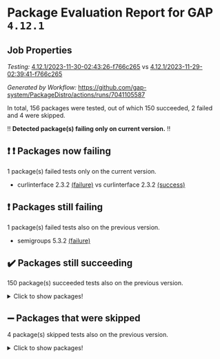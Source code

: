# Package Evaluation Report for GAP `4.12.1`

## Job Properties

*Testing:* [4.12.1/2023-11-30-02:43:26-f766c265](https://github.com/gap-system/PackageDistro/blob/data/reports/4.12.1/2023-11-30-02:43:26-f766c265) vs [4.12.1/2023-11-29-02:39:41-f766c265](https://github.com/gap-system/PackageDistro/blob/data/reports/4.12.1/2023-11-29-02:39:41-f766c265)

*Generated by Workflow:* https://github.com/gap-system/PackageDistro/actions/runs/7041105587

In total, 156 packages were tested, out of which 150 succeeded, 2 failed and 4 were skipped.

:bangbang: **Detected package(s) failing only on current version.** :bangbang:

## :exclamation: :exclamation: Packages now failing

1 package(s) failed tests only on the current version.
- curlinterface 2.3.2 [(failure)](https://github.com/gap-system/PackageDistro/actions/runs/7041105587/job/19163429139) vs curlinterface 2.3.2 [(success)](https://github.com/gap-system/PackageDistro/actions/runs/7027117141/job/19121288379)

## :exclamation: Packages still failing

1 package(s) failed tests also on the previous version.
- semigroups 5.3.2 [(failure)](https://github.com/gap-system/PackageDistro/actions/runs/7041105587/job/19163444018)

## :heavy_check_mark: Packages still succeeding

150 package(s) succeeded tests also on the previous version.
<details><summary>Click to show packages!</summary>

- 4ti2interface 2023.02-04 [(success)](https://github.com/gap-system/PackageDistro/actions/runs/7041105587/job/19163421447)
- ace 5.6.2 [(success)](https://github.com/gap-system/PackageDistro/actions/runs/7041105587/job/19163421615)
- aclib 1.3.2 [(success)](https://github.com/gap-system/PackageDistro/actions/runs/7041105587/job/19163421775)
- agt 0.3.1 [(success)](https://github.com/gap-system/PackageDistro/actions/runs/7041105587/job/19163421932)
- alnuth 3.2.1 [(success)](https://github.com/gap-system/PackageDistro/actions/runs/7041105587/job/19163422083)
- anupq 3.3.0 [(success)](https://github.com/gap-system/PackageDistro/actions/runs/7041105587/job/19163422245)
- atlasrep 2.1.7 [(success)](https://github.com/gap-system/PackageDistro/actions/runs/7041105587/job/19163422403)
- autodoc 2023.06.19 [(success)](https://github.com/gap-system/PackageDistro/actions/runs/7041105587/job/19163424453)
- automata 1.15 [(success)](https://github.com/gap-system/PackageDistro/actions/runs/7041105587/job/19163424852)
- automgrp 1.3.2 [(success)](https://github.com/gap-system/PackageDistro/actions/runs/7041105587/job/19163425227)
- autpgrp 1.11 [(success)](https://github.com/gap-system/PackageDistro/actions/runs/7041105587/job/19163425907)
- cap 2023.10-07 [(success)](https://github.com/gap-system/PackageDistro/actions/runs/7041105587/job/19163427136)
- caratinterface 2.3.5 [(success)](https://github.com/gap-system/PackageDistro/actions/runs/7041105587/job/19163427304)
- cddinterface 2022.11.01 [(success)](https://github.com/gap-system/PackageDistro/actions/runs/7041105587/job/19163427447)
- circle 1.6.6 [(success)](https://github.com/gap-system/PackageDistro/actions/runs/7041105587/job/19163427575)
- classicpres 1.22 [(success)](https://github.com/gap-system/PackageDistro/actions/runs/7041105587/job/19163427703)
- cohomolo 1.6.11 [(success)](https://github.com/gap-system/PackageDistro/actions/runs/7041105587/job/19163427835)
- congruence 1.2.5 [(success)](https://github.com/gap-system/PackageDistro/actions/runs/7041105587/job/19163427959)
- corelg 1.56 [(success)](https://github.com/gap-system/PackageDistro/actions/runs/7041105587/job/19163428079)
- crime 1.6 [(success)](https://github.com/gap-system/PackageDistro/actions/runs/7041105587/job/19163428244)
- crisp 1.4.6 [(success)](https://github.com/gap-system/PackageDistro/actions/runs/7041105587/job/19163428379)
- crypting 0.10.4 [(success)](https://github.com/gap-system/PackageDistro/actions/runs/7041105587/job/19163428496)
- cryst 4.1.26 [(success)](https://github.com/gap-system/PackageDistro/actions/runs/7041105587/job/19163428616)
- crystcat 1.1.10 [(success)](https://github.com/gap-system/PackageDistro/actions/runs/7041105587/job/19163428730)
- ctbllib 1.3.6 [(success)](https://github.com/gap-system/PackageDistro/actions/runs/7041105587/job/19163428861)
- cubefree 1.19 [(success)](https://github.com/gap-system/PackageDistro/actions/runs/7041105587/job/19163429002)
- cvec 2.8.1 [(success)](https://github.com/gap-system/PackageDistro/actions/runs/7041105587/job/19163429291)
- datastructures 0.3.0 [(success)](https://github.com/gap-system/PackageDistro/actions/runs/7041105587/job/19163429427)
- deepthought 1.0.6 [(success)](https://github.com/gap-system/PackageDistro/actions/runs/7041105587/job/19163429544)
- design 1.8 [(success)](https://github.com/gap-system/PackageDistro/actions/runs/7041105587/job/19163429645)
- difsets 2.3.1 [(success)](https://github.com/gap-system/PackageDistro/actions/runs/7041105587/job/19163429760)
- digraphs 1.6.3 [(success)](https://github.com/gap-system/PackageDistro/actions/runs/7041105587/job/19163429859)
- edim 1.3.7 [(success)](https://github.com/gap-system/PackageDistro/actions/runs/7041105587/job/19163430008)
- example 4.3.4 [(success)](https://github.com/gap-system/PackageDistro/actions/runs/7041105587/job/19163430216)
- examplesforhomalg 2023.10-01 [(success)](https://github.com/gap-system/PackageDistro/actions/runs/7041105587/job/19163430329)
- factint 1.6.3 [(success)](https://github.com/gap-system/PackageDistro/actions/runs/7041105587/job/19163430466)
- ferret 1.0.9 [(success)](https://github.com/gap-system/PackageDistro/actions/runs/7041105587/job/19163430612)
- fga 1.5.0 [(success)](https://github.com/gap-system/PackageDistro/actions/runs/7041105587/job/19163430772)
- fining 1.5.6 [(success)](https://github.com/gap-system/PackageDistro/actions/runs/7041105587/job/19163430995)
- float 1.0.3 [(success)](https://github.com/gap-system/PackageDistro/actions/runs/7041105587/job/19163431266)
- format 1.4.3 [(success)](https://github.com/gap-system/PackageDistro/actions/runs/7041105587/job/19163431422)
- forms 1.2.9 [(success)](https://github.com/gap-system/PackageDistro/actions/runs/7041105587/job/19163431555)
- fplsa 1.2.6 [(success)](https://github.com/gap-system/PackageDistro/actions/runs/7041105587/job/19163431691)
- fr 2.4.12 [(success)](https://github.com/gap-system/PackageDistro/actions/runs/7041105587/job/19163431830)
- francy 2.0.3 [(success)](https://github.com/gap-system/PackageDistro/actions/runs/7041105587/job/19163431962)
- fwtree 1.3 [(success)](https://github.com/gap-system/PackageDistro/actions/runs/7041105587/job/19163432086)
- gapdoc 1.6.6 [(success)](https://github.com/gap-system/PackageDistro/actions/runs/7041105587/job/19163432242)
- gauss 2023.02-04 [(success)](https://github.com/gap-system/PackageDistro/actions/runs/7041105587/job/19163432477)
- gaussforhomalg 2023.10-01 [(success)](https://github.com/gap-system/PackageDistro/actions/runs/7041105587/job/19163432772)
- gbnp 1.0.5 [(success)](https://github.com/gap-system/PackageDistro/actions/runs/7041105587/job/19163433078)
- generalizedmorphismsforcap 2023.08-02 [(success)](https://github.com/gap-system/PackageDistro/actions/runs/7041105587/job/19163433211)
- genss 1.6.8 [(success)](https://github.com/gap-system/PackageDistro/actions/runs/7041105587/job/19163433345)
- gradedmodules 2023.09-01 [(success)](https://github.com/gap-system/PackageDistro/actions/runs/7041105587/job/19163433494)
- gradedringforhomalg 2023.08-01 [(success)](https://github.com/gap-system/PackageDistro/actions/runs/7041105587/job/19163433629)
- grape 4.9.0 [(success)](https://github.com/gap-system/PackageDistro/actions/runs/7041105587/job/19163433787)
- groupoids 1.73 [(success)](https://github.com/gap-system/PackageDistro/actions/runs/7041105587/job/19163433915)
- grpconst 2.6.4 [(success)](https://github.com/gap-system/PackageDistro/actions/runs/7041105587/job/19163434045)
- guarana 0.96.3 [(success)](https://github.com/gap-system/PackageDistro/actions/runs/7041105587/job/19163434206)
- guava 3.18 [(success)](https://github.com/gap-system/PackageDistro/actions/runs/7041105587/job/19163434335)
- hap 1.60 [(success)](https://github.com/gap-system/PackageDistro/actions/runs/7041105587/job/19163434491)
- hapcryst 0.1.15 [(success)](https://github.com/gap-system/PackageDistro/actions/runs/7041105587/job/19163434718)
- hecke 1.5.3 [(success)](https://github.com/gap-system/PackageDistro/actions/runs/7041105587/job/19163434942)
- help 3.5 [(success)](https://github.com/gap-system/PackageDistro/actions/runs/7041105587/job/19163435071)
- homalg 2023.10-01 [(success)](https://github.com/gap-system/PackageDistro/actions/runs/7041105587/job/19163435203)
- homalgtocas 2023.08-01 [(success)](https://github.com/gap-system/PackageDistro/actions/runs/7041105587/job/19163435361)
- idrel 2.45 [(success)](https://github.com/gap-system/PackageDistro/actions/runs/7041105587/job/19163435531)
- images 1.3.1 [(success)](https://github.com/gap-system/PackageDistro/actions/runs/7041105587/job/19163435680)
- intpic 0.3.0 [(success)](https://github.com/gap-system/PackageDistro/actions/runs/7041105587/job/19163435863)
- io 4.8.2 [(success)](https://github.com/gap-system/PackageDistro/actions/runs/7041105587/job/19163436065)
- io_forhomalg 2023.02-04 [(success)](https://github.com/gap-system/PackageDistro/actions/runs/7041105587/job/19163436248)
- irredsol 1.4.4 [(success)](https://github.com/gap-system/PackageDistro/actions/runs/7041105587/job/19163436429)
- json 2.1.1 [(success)](https://github.com/gap-system/PackageDistro/actions/runs/7041105587/job/19163436604)
- jupyterkernel 1.5.0 [(success)](https://github.com/gap-system/PackageDistro/actions/runs/7041105587/job/19163436908)
- jupyterviz 1.5.6 [(success)](https://github.com/gap-system/PackageDistro/actions/runs/7041105587/job/19163437159)
- kan 1.36 [(success)](https://github.com/gap-system/PackageDistro/actions/runs/7041105587/job/19163437309)
- kbmag 1.5.11 [(success)](https://github.com/gap-system/PackageDistro/actions/runs/7041105587/job/19163437468)
- laguna 3.9.6 [(success)](https://github.com/gap-system/PackageDistro/actions/runs/7041105587/job/19163437639)
- liealgdb 2.2.1 [(success)](https://github.com/gap-system/PackageDistro/actions/runs/7041105587/job/19163437797)
- liepring 2.8 [(success)](https://github.com/gap-system/PackageDistro/actions/runs/7041105587/job/19163437991)
- liering 2.4.2 [(success)](https://github.com/gap-system/PackageDistro/actions/runs/7041105587/job/19163438142)
- linearalgebraforcap 2023.11-01 [(success)](https://github.com/gap-system/PackageDistro/actions/runs/7041105587/job/19163438290)
- localizeringforhomalg 2023.10-01 [(success)](https://github.com/gap-system/PackageDistro/actions/runs/7041105587/job/19163438484)
- loops 3.4.3 [(success)](https://github.com/gap-system/PackageDistro/actions/runs/7041105587/job/19163438631)
- lpres 1.0.3 [(success)](https://github.com/gap-system/PackageDistro/actions/runs/7041105587/job/19163438794)
- majoranaalgebras 1.5.1 [(success)](https://github.com/gap-system/PackageDistro/actions/runs/7041105587/job/19163438959)
- mapclass 1.4.6 [(success)](https://github.com/gap-system/PackageDistro/actions/runs/7041105587/job/19163439122)
- matgrp 0.70 [(success)](https://github.com/gap-system/PackageDistro/actions/runs/7041105587/job/19163439297)
- matricesforhomalg 2023.11-01 [(success)](https://github.com/gap-system/PackageDistro/actions/runs/7041105587/job/19163439444)
- modisom 2.5.4 [(success)](https://github.com/gap-system/PackageDistro/actions/runs/7041105587/job/19163439594)
- modulepresentationsforcap 2023.10-01 [(success)](https://github.com/gap-system/PackageDistro/actions/runs/7041105587/job/19163439745)
- modules 2023.10-01 [(success)](https://github.com/gap-system/PackageDistro/actions/runs/7041105587/job/19163439909)
- monoidalcategories 2023.11-02 [(success)](https://github.com/gap-system/PackageDistro/actions/runs/7041105587/job/19163440097)
- nconvex 2022.09-01 [(success)](https://github.com/gap-system/PackageDistro/actions/runs/7041105587/job/19163440247)
- nilmat 1.4.2 [(success)](https://github.com/gap-system/PackageDistro/actions/runs/7041105587/job/19163440425)
- nock 1.5 [(success)](https://github.com/gap-system/PackageDistro/actions/runs/7041105587/job/19163440580)
- normalizinterface 1.3.6 [(success)](https://github.com/gap-system/PackageDistro/actions/runs/7041105587/job/19163440739)
- nq 2.5.10 [(success)](https://github.com/gap-system/PackageDistro/actions/runs/7041105587/job/19163440885)
- numericalsgps 1.3.1 [(success)](https://github.com/gap-system/PackageDistro/actions/runs/7041105587/job/19163441034)
- openmath 11.5.3 [(success)](https://github.com/gap-system/PackageDistro/actions/runs/7041105587/job/19163441175)
- orb 4.9.0 [(success)](https://github.com/gap-system/PackageDistro/actions/runs/7041105587/job/19163441332)
- packagemanager 1.4.1 [(success)](https://github.com/gap-system/PackageDistro/actions/runs/7041105587/job/19163441478)
- patternclass 2.4.3 [(success)](https://github.com/gap-system/PackageDistro/actions/runs/7041105587/job/19163441612)
- permut 2.0.4 [(success)](https://github.com/gap-system/PackageDistro/actions/runs/7041105587/job/19163441745)
- polenta 1.3.10 [(success)](https://github.com/gap-system/PackageDistro/actions/runs/7041105587/job/19163441897)
- polymaking 0.8.7 [(success)](https://github.com/gap-system/PackageDistro/actions/runs/7041105587/job/19163442014)
- primgrp 3.4.4 [(success)](https://github.com/gap-system/PackageDistro/actions/runs/7041105587/job/19163442179)
- profiling 2.5.4 [(success)](https://github.com/gap-system/PackageDistro/actions/runs/7041105587/job/19163442323)
- qpa 1.34 [(success)](https://github.com/gap-system/PackageDistro/actions/runs/7041105587/job/19163442446)
- quagroup 1.8.3 [(success)](https://github.com/gap-system/PackageDistro/actions/runs/7041105587/job/19163442607)
- radiroot 2.9 [(success)](https://github.com/gap-system/PackageDistro/actions/runs/7041105587/job/19163442754)
- rcwa 4.7.1 [(success)](https://github.com/gap-system/PackageDistro/actions/runs/7041105587/job/19163442885)
- rds 1.8 [(success)](https://github.com/gap-system/PackageDistro/actions/runs/7041105587/job/19163442995)
- recog 1.4.2 [(success)](https://github.com/gap-system/PackageDistro/actions/runs/7041105587/job/19163443129)
- repndecomp 1.3.0 [(success)](https://github.com/gap-system/PackageDistro/actions/runs/7041105587/job/19163443240)
- repsn 3.1.1 [(success)](https://github.com/gap-system/PackageDistro/actions/runs/7041105587/job/19163443365)
- resclasses 4.7.3 [(success)](https://github.com/gap-system/PackageDistro/actions/runs/7041105587/job/19163443471)
- ringsforhomalg 2023.11-02 [(success)](https://github.com/gap-system/PackageDistro/actions/runs/7041105587/job/19163443632)
- sco 2023.08-01 [(success)](https://github.com/gap-system/PackageDistro/actions/runs/7041105587/job/19163443807)
- scscp 2.4.1 [(success)](https://github.com/gap-system/PackageDistro/actions/runs/7041105587/job/19163443903)
- sglppow 2.3 [(success)](https://github.com/gap-system/PackageDistro/actions/runs/7041105587/job/19163444122)
- sgpviz 0.999.5 [(success)](https://github.com/gap-system/PackageDistro/actions/runs/7041105587/job/19163444298)
- simpcomp 2.1.14 [(success)](https://github.com/gap-system/PackageDistro/actions/runs/7041105587/job/19163444516)
- singular 2023.02.09 [(success)](https://github.com/gap-system/PackageDistro/actions/runs/7041105587/job/19163444627)
- sl2reps 1.1 [(success)](https://github.com/gap-system/PackageDistro/actions/runs/7041105587/job/19163444750)
- sla 1.5.3 [(success)](https://github.com/gap-system/PackageDistro/actions/runs/7041105587/job/19163444869)
- smallgrp 1.5.3 [(success)](https://github.com/gap-system/PackageDistro/actions/runs/7041105587/job/19163444994)
- smallsemi 0.6.13 [(success)](https://github.com/gap-system/PackageDistro/actions/runs/7041105587/job/19163445136)
- sonata 2.9.6 [(success)](https://github.com/gap-system/PackageDistro/actions/runs/7041105587/job/19163445274)
- sophus 1.27 [(success)](https://github.com/gap-system/PackageDistro/actions/runs/7041105587/job/19163445481)
- sotgrps 1.2 [(success)](https://github.com/gap-system/PackageDistro/actions/runs/7041105587/job/19163445704)
- spinsym 1.5.2 [(success)](https://github.com/gap-system/PackageDistro/actions/runs/7041105587/job/19163445842)
- standardff 1.0 [(success)](https://github.com/gap-system/PackageDistro/actions/runs/7041105587/job/19163445996)
- symbcompcc 1.3.2 [(success)](https://github.com/gap-system/PackageDistro/actions/runs/7041105587/job/19163446149)
- thelma 1.3 [(success)](https://github.com/gap-system/PackageDistro/actions/runs/7041105587/job/19163446287)
- tomlib 1.2.9 [(success)](https://github.com/gap-system/PackageDistro/actions/runs/7041105587/job/19163446428)
- toolsforhomalg 2023.10-01 [(success)](https://github.com/gap-system/PackageDistro/actions/runs/7041105587/job/19163446622)
- toric 1.9.5 [(success)](https://github.com/gap-system/PackageDistro/actions/runs/7041105587/job/19163446715)
- toricvarieties 2022.07.13 [(success)](https://github.com/gap-system/PackageDistro/actions/runs/7041105587/job/19163446842)
- transgrp 3.6.4 [(success)](https://github.com/gap-system/PackageDistro/actions/runs/7041105587/job/19163446980)
- ugaly 4.1.3 [(success)](https://github.com/gap-system/PackageDistro/actions/runs/7041105587/job/19163447150)
- unipot 1.5 [(success)](https://github.com/gap-system/PackageDistro/actions/runs/7041105587/job/19163447330)
- unitlib 4.2.0 [(success)](https://github.com/gap-system/PackageDistro/actions/runs/7041105587/job/19163447490)
- utils 0.84 [(success)](https://github.com/gap-system/PackageDistro/actions/runs/7041105587/job/19163447663)
- uuid 0.7 [(success)](https://github.com/gap-system/PackageDistro/actions/runs/7041105587/job/19163447829)
- walrus 0.9991 [(success)](https://github.com/gap-system/PackageDistro/actions/runs/7041105587/job/19163447957)
- wedderga 4.10.4 [(success)](https://github.com/gap-system/PackageDistro/actions/runs/7041105587/job/19163448092)
- xmod 2.91 [(success)](https://github.com/gap-system/PackageDistro/actions/runs/7041105587/job/19163448238)
- xmodalg 1.23 [(success)](https://github.com/gap-system/PackageDistro/actions/runs/7041105587/job/19163448395)
- yangbaxter 0.10.3 [(success)](https://github.com/gap-system/PackageDistro/actions/runs/7041105587/job/19163448535)
- zeromqinterface 0.14 [(success)](https://github.com/gap-system/PackageDistro/actions/runs/7041105587/job/19163448650)
</details>

## :heavy_minus_sign: Packages that were skipped

4 package(s) skipped tests also on the previous version.
<details><summary>Click to show packages!</summary>

- browse 1.8.21 [(skipped)](https://github.com/gap-system/PackageDistro/actions/runs/7041105587/job/19163098580)
- itc 1.5.1 [(skipped)](https://github.com/gap-system/PackageDistro/actions/runs/7041105587/job/19163098580)
- polycyclic 2.16 [(skipped)](https://github.com/gap-system/PackageDistro/actions/runs/7041105587/job/19163098580)
- xgap 4.31 [(skipped)](https://github.com/gap-system/PackageDistro/actions/runs/7041105587/job/19163098580)
</details>

